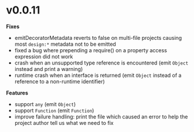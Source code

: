# v0.0.11

**Fixes**
- emitDecoratorMetadata reverts to false on multi-file projects causing most `design:*` metadata not to be emitted
- fixed a bug where prepending a require() on a property access expression did not work
- crash when an unsupported type reference is encountered (emit `Object` instead and print a warning)
- runtime crash when an interface is returned (emit `Object` instead of a reference to a non-runtime identifier)

**Features**
- support `any` (emit `Object`)
- support `Function` (emit `Function`)
- improve failure handling: print the file which caused an error to help the project author tell us what we need to fix